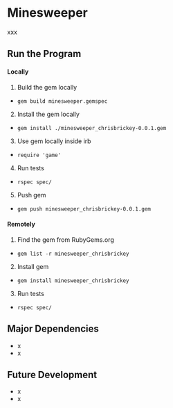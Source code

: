 # Minesweeper
xxx


## Run the Program

#### Locally
1. Build the gem locally
  - `gem build minesweeper.gemspec`
2. Install the gem locally
  - `gem install ./minesweeper_chrisbrickey-0.0.1.gem`
3. Use gem locally inside irb
  - `require 'game'`
4. Run tests
  - `rspec spec/`
5. Push gem
  - `gem push minesweeper_chrisbrickey-0.0.1.gem`

#### Remotely
1. Find the gem from RubyGems.org
  - `gem list -r minesweeper_chrisbrickey`
2. Install gem
  - `gem install minesweeper_chrisbrickey`
3. Run tests
  - `rspec spec/`


## Major Dependencies
- x
- x


## Future Development
- x
- x

